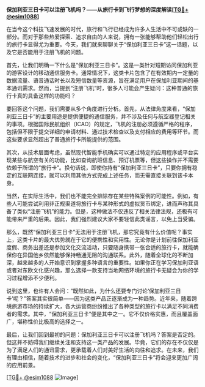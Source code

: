 **保加利亚三日卡可以注册飞机吗？——从旅行卡到飞行梦想的深度解读[[TG💪+ @esim1088](https://t.me/s/esim1088)]**

在当今这个科技飞速发展的时代，旅行和飞行已经成为许多人生活中不可或缺的一部分。而对于那些热爱探索、追求自由的人来说，拥有一张能够帮助他们轻松出行的旅行卡显得尤为重要。今天，我们就来聊聊关于“保加利亚三日卡”这一话题，以及它是否能用于注册飞机的问题。

首先，让我们明确一下什么是“保加利亚三日卡”。这是一类针对短期访问保加利亚的游客设计的移动通信服务卡。通常情况下，这类卡片包含了在有效期内一定量的数据流量、语音通话时长以及短信数量等资源，旨在满足用户在保加利亚期间的基本通讯需求。然而，当提到“注册飞机”时，很多人可能会产生疑问：这种普通的旅行卡真的具备这样的功能吗？

要回答这个问题，我们需要从多个角度进行分析。首先，从法律角度来看，“保加利亚三日卡”的主要用途是提供便捷的通信服务，并不涉及任何与航空器登记相关的事项。根据国际民航组织（ICAO）的规定，飞机的注册必须遵循严格的程序，包括但不限于提交详细的申请材料、通过技术检查以及支付相应的费用等环节。而这些要求显然超出了普通旅行卡所能提供的范围。

其次，从技术层面考虑，虽然现代智能手机确实可以通过特定的应用程序或平台实现某些与航空有关的功能，比如查询航班信息、预订机票等，但这些操作并不需要依赖于所谓的“旅行卡”。换句话说，即使你持有“保加利亚三日卡”，只要你拥有稳定的互联网连接，就可以利用其他方式完成上述任务，而无需直接关联到该卡本身。

当然，在实际生活中，我们也不能完全排除存在某些特殊案例的可能性。例如，有些人可能尝试利用非正规渠道将旅行卡与某种形式的虚拟货币绑定，进而声称其具备了类似“注册飞机”的能力。但是，这种做法不仅违反了相关法律法规，还极有可能带来严重的后果。因此，我们强烈建议大家不要轻信此类谣言，以免上当受骗。

那么，既然“保加利亚三日卡”无法用于注册飞机，那它究竟有什么价值呢？事实上，这类卡片的最大优势就在于它的便携性和实用性。无论你是计划前往保加利亚度假、商务出差还是参加文化交流活动，只要随身携带一张合适的旅行卡，就能确保你在异国他乡依然能够保持畅通无阻的沟通联系。此外，随着全球化的不断加深，越来越多的人开始意识到掌握多种语言的重要性。如果你正在学习保加利亚语或者对东欧文化感兴趣，那么选择一款支持当地网络环境的旅行卡无疑会为你的学习过程增添不少便利。

说到这里，也许有人会问：“既然如此，为什么还要专门讨论‘保加利亚三日卡’呢？”答案其实很简单——因为这类产品正逐渐成为一种趋势。近年来，随着跨境旅游市场的持续扩大，各大运营商纷纷推出了各种类型的旅行卡以满足不同消费者的需求。其中，“保加利亚三日卡”便是其中之一。它不仅价格实惠，而且覆盖面广，堪称性价比极高的选择之一。

最后，让我们回到最初的问题：保加利亚三日卡可以注册飞机吗？答案是否定的。但这并不妨碍我们继续关注和支持这一类产品的发展。毕竟，它们的存在不仅仅是为了满足人们的通讯需求，更承载着人们对美好生活的向往和追求。在未来，我们有理由相信，随着技术的进步和社会的变化，“保加利亚三日卡”将会迎来更加广阔的应用前景。

[[TG💪+ @esim1088](https://t.me/s/esim1088) ![Image](https://i.postimg.cc/4NQfJmqS/Snipaste-2025-05-13-00-14-12.png)]
